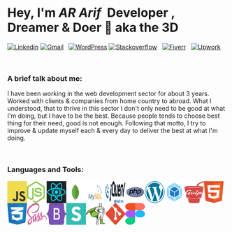 # Hey, I'm _AR Arif_ &nbsp;Developer , Dreamer & Doer 👋 aka the 3D

[![Linkedin](https://img.shields.io/badge/Linkedin-connect--me-blue?logo=linkedin&style=for-the-badge&logoColor=white&labelColor=blue&color=mint)](https://www.linkedin.com/in/arifur-rahman-arif-51222a1b8/) [![Gmail](https://img.shields.io/badge/dev.ar.arif@gmail.com-d?logo=gmail&style=for-the-badge&logoColor=white&labelColor=red&color=blue)]() &nbsp; [![WordPress](https://img.shields.io/badge/Wordpress-d?logo=wordpress&style=for-the-badge&logoColor=white&labelColor=blue&color=23282d)](https://profiles.wordpress.org/devdrarif/#content-plugins)
[![Stackoverflow](https://img.shields.io/badge/stackoverflow-d?logo=stackoverflow&style=for-the-badge&logoColor=white&labelColor=orange&color=red)](https://stackoverflow.com/users/16214410/arifur-rahman-arif) &nbsp; [![Fiverr](https://img.shields.io/badge/fiverr-d?logo=fiverr&style=for-the-badge&logoColor=black&labelColor=1dbf73&color=blue)](https://www.fiverr.com/devdrarif?up_rollout=true) &nbsp; [![Upwork](https://img.shields.io/badge/upwork-d?logo=upwork&style=for-the-badge&logoColor=white&labelColor=14a800&color=blue)](https://www.upwork.com/freelancers/~014254f914c8244188)

<br />

### A brief talk about me:

I have been working in the web development sector for about 3 years.
Worked with clients & companies from home country to abroad. What I understood, that to thrive in this sector I don't only need to be good
at what I'm doing, but I have to be the best. Because people tends to choose best thing for their need, good is not enough.
Following that motto, I try to improve & update myself each & every day to deliver the best at what I'm doing.

<br />

### Languages and Tools:

<img align="left" alt="JavaScript" width="45" height="50" src="./Logos/logo-javascript.svg" title="JavaScript"/>
<img align="left" alt="NodeJS" width="45" height="50" src="./Logos/nodejs-icon.svg" title="NodeJS"/>
<img align="left" alt="React" width="45" height="50" src="./Logos/react.svg" title="React"/>
<img align="left" alt="MongoDB" width="45" height="50" src="./Logos/mongodb.svg" title="MongoDB"/>
<img align="left" alt="MySQL" width="45" height="50" src="./Logos/mysql.svg" title="MySQL"/>
<img align="left" alt="jQuery" width="45" height="50" src="./Logos/jquery.svg" title="jQuery"/>
<img align="left" alt="PHP" width="45" height="50" src="./Logos/php.svg" title="PHP"/>
<img align="left" alt="WordPress" width="45" height="50" src="./Logos/wordpress.svg" title="WordPress"/>
<img align="left" alt="Webpack" width="45" height="50" src="./Logos/webpack-icon.svg" title="Webpack"/>
<img align="left" alt="Gulp" width="45" height="50" src="./Logos/gulp.svg" title="Gulp"/>
<img align="left" alt="HTML" width="45" height="50" src="./Logos/html.svg" title="HTML"/>
<img align="left" alt="CSS" width="45" height="50" src="./Logos/css.svg" title="CSS"/>
<img align="left" alt="Sass" width="45" height="50" src="./Logos/sass.svg" title="Sass"/>
<img align="left" alt="Bootstrap" width="45" height="50" src="./Logos/bootstrap.svg" title="Bootstrap"/>
<img align="left" alt="Semantic" width="45" height="50" src="./Logos/semantic-ui.svg" title="Semantic"/>
<img align="left" alt="GSAP" width="45" height="50" src="./Logos/gsap-greensock.svg" title="GSAP"/>
<img align="left" alt="Git" width="45" height="50" src="./Logos/git-icon.svg" title="Git"/>
<img align="left" alt="Figma" width="45" height="50" src="./Logos/figma.svg" title="Figma"/>
